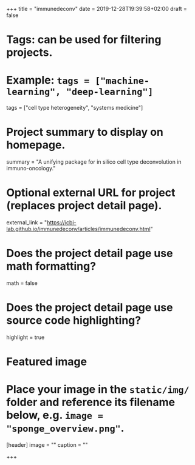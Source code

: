 +++
title = "immunedeconv"
date = 2019-12-28T19:39:58+02:00
draft = false

# Tags: can be used for filtering projects.
# Example: `tags = ["machine-learning", "deep-learning"]`
tags = ["cell type heterogeneity", "systems medicine"]

# Project summary to display on homepage.
summary = "A unifying package for in silico cell type deconvolution in immuno-oncology."


# Optional external URL for project (replaces project detail page).
external_link = "https://icbi-lab.github.io/immunedeconv/articles/immunedeconv.html"

# Does the project detail page use math formatting?
math = false

# Does the project detail page use source code highlighting?
highlight = true

# Featured image
# Place your image in the `static/img/` folder and reference its filename below, e.g. `image = "sponge_overview.png"`.
[header]
image = ""
caption = ""

+++
